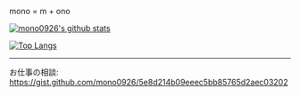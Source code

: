 mono = m + ono

[![mono0926's github stats](https://github-readme-stats.vercel.app/api?username=mono0926)](https://github.com/anuraghazra/github-readme-stats)

[![Top Langs](https://github-readme-stats.vercel.app/api/top-langs/?username=mono0926&hide=javascript,html,c#,objectivec)](https://github.com/anuraghazra/github-readme-stats)

---

お仕事の相談: https://gist.github.com/mono0926/5e8d214b09eeec5bb85765d2aec03202

<!--
**mono0926/mono0926** is a ✨ _special_ ✨ repository because its `README.md` (this file) appears on your GitHub profile.

Here are some ideas to get you started:

- 🔭 I’m currently working on ...
- 🌱 I’m currently learning ...
- 👯 I’m looking to collaborate on ...
- 🤔 I’m looking for help with ...
- 💬 Ask me about ...
- 📫 How to reach me: ...
- 😄 Pronouns: ...
- ⚡ Fun fact: ...
-->
